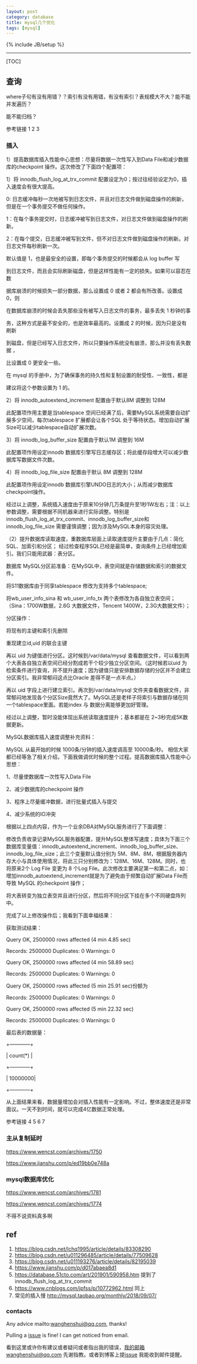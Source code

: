 ```yaml
---
layout: post
category: database
title: mysql几个优化
tags: [mysql]
---
```


{% include JB/setup %}

---

[TOC]

## 查询

where子句有没有用错？？索引有没有用错，有没有索引？表规模大不大？能不能并发遍历？

能不能归档？

参考链接 1 2 3

### 插入

1）提高数据库插入性能中心思想：尽量将数据一次性写入到Data File和减少数据库的checkpoint 操作。这次修改了下面四个配置项：

1）将 innodb_flush_log_at_trx_commit 配置设定为0；按过往经验设定为0，插入速度会有很大提高。

0: 日志缓冲每秒一次地被写到日志文件，并且对日志文件做到磁盘操作的刷新，但是在一个事务提交不做任何操作。

1：在每个事务提交时，日志缓冲被写到日志文件，对日志文件做到磁盘操作的刷新。

2：在每个提交，日志缓冲被写到文件，但不对日志文件做到磁盘操作的刷新。对日志文件每秒刷新一次。

默认值是 1，也是最安全的设置，即每个事务提交的时候都会从 log buffer 写

到日志文件，而且会实际刷新磁盘，但是这样性能有一定的损失。如果可以容忍在数

据库崩溃的时候损失一部分数据，那么设置成 0 或者 2 都会有所改善。设置成 0，则

在数据库崩溃的时候会丢失那些没有被写入日志文件的事务，最多丢失 1 秒钟的事

务，这种方式是最不安全的，也是效率最高的。设置成 2 的时候，因为只是没有刷新

到磁盘，但是已经写入日志文件，所以只要操作系统没有崩溃，那么并没有丢失数据 ，

比设置成 0 更安全一些。

在 mysql 的手册中，为了确保事务的持久性和复制设置的耐受性、一致性，都是

建议将这个参数设置为 1 的。

2）将 innodb_autoextend_increment 配置由于默认8M 调整到 128M

此配置项作用主要是当tablespace 空间已经满了后，需要MySQL系统需要自动扩展多少空间，每次tablespace 扩展都会让各个SQL 处于等待状态。增加自动扩展Size可以减少tablespace自动扩展次数。

3）将 innodb_log_buffer_size 配置由于默认1M 调整到 16M

此配置项作用设定innodb 数据库引擎写日志缓存区；将此缓存段增大可以减少数据库写数据文件次数。

4）将 innodb_log_file_size 配置由于默认 8M 调整到 128M

此配置项作用设定innodb 数据库引擎UNDO日志的大小；从而减少数据库checkpoint操作。

经过以上调整，系统插入速度由于原来10分钟几万条提升至1秒1W左右；注：以上参数调整，需要根据不同机器来进行实际调整。特别是 innodb_flush_log_at_trx_commit、innodb_log_buffer_size和 innodb_log_file_size 需要谨慎调整；因为涉及MySQL本身的容灾处理。

（2）提升数据库读取速度，重数据库层面上读取速度提升主要由于几点：简化SQL、加索引和分区； 经过检查程序SQL已经是最简单，查询条件上已经增加索引。我们只能用武器：表分区。

数据库 MySQL分区前准备：在MySQL中，表空间就是存储数据和索引的数据文件。

将S11数据库由于同享tablespace 修改为支持多个tablespace;

将wb_user_info_sina 和 wb_user_info_tx 两个表修改为各自独立表空间；（Sina：1700W数据，2.6G 大数据文件，Tencent 1400W，2.3G大数据文件）；

分区操作：

将现有的主键和索引先删除

重现建立id,uid 的联合主键

再以 uid 为键值进行分区。这时候到/var/data/mysql 查看数据文件，可以看到两个大表各自独立表空间已经分割成若干个较少独立分区空间。（这时候若以uid 为检索条件进行查询，并不提升速度；因为键值只是安排数据存储的分区并不会建立分区索引。我非常郁闷这点比Oracle 差得不是一点半点。）

再以 uid 字段上进行建立索引。再次到/var/data/mysql 文件夹查看数据文件，非常郁闷地发现各个分区Size竟然大了。MySQL还是老样子将索引与数据存储在同一个tablespace里面。若能index 与 数据分离能够更加好管理。

经过以上调整，暂时没能体现出系统读取速度提升；基本都是在 2~3秒完成5K数据更新。

MySQL数据库插入速度调整补充资料：

MySQL 从最开始的时候 1000条/分钟的插入速度调高至 10000条/秒。 相信大家都已经等急了相关介绍，下面我做调优时候的整个过程。提高数据库插入性能中心思想：

1、尽量使数据库一次性写入Data File

2、减少数据库的checkpoint 操作

3、程序上尽量缓冲数据，进行批量式插入与提交

4、减少系统的IO冲突

根据以上四点内容，作为一个业余DBA对MySQL服务进行了下面调整：

修改负责收录记录MySQL服务器配置，提升MySQL整体写速度；具体为下面三个数据库变量值：innodb_autoextend_increment、innodb_log_buffer_size、innodb_log_file_size；此三个变量默认值分别为 5M、8M、8M，根据服务器内存大小与具体使用情况，将此三只分别修改为：128M、16M、128M。同时，也将原来2个 Log File 变更为 8 个Log File。此次修改主要满足第一和第二点，如：增加innodb_autoextend_increment就是为了避免由于频繁自动扩展Data File而导致 MySQL 的checkpoint 操作；

将大表转变为独立表空并且进行分区，然后将不同分区下挂在多个不同硬盘阵列中。

完成了以上修改操作后；我看到下面幸福结果：

获取测试结果：

Query OK, 2500000 rows affected (4 min 4.85 sec)

Records: 2500000 Duplicates: 0 Warnings: 0

Query OK, 2500000 rows affected (4 min 58.89 sec)

Records: 2500000 Duplicates: 0 Warnings: 0

Query OK, 2500000 rows affected (5 min 25.91 sec)份额为

Records: 2500000 Duplicates: 0 Warnings: 0

Query OK, 2500000 rows affected (5 min 22.32 sec)

Records: 2500000 Duplicates: 0 Warnings: 0

最后表的数据量：

+————+

| count(*) |

+————+

| 10000000|

+————+

从上面结果来看，数据量增加会对插入性能有一定影响。不过，整体速度还是非常面议。一天不到时间，就可以完成4亿数据正常处理。



参考链接 4 5 6 7

### 主从复制延时

https://www.wencst.com/archives/1750

https://www.jianshu.com/p/ed19bb0e748a

### mysql数据库优化

https://www.wencst.com/archives/1781

https://www.wencst.com/archives/1774

不得不说资料真多啊



## ref

1. https://blog.csdn.net/lchq1995/article/details/83308290
2. https://blog.csdn.net/u011296485/article/details/77509628
3. https://blog.csdn.net/u011193276/article/details/82195039
4. https://www.jianshu.com/p/d017abaea8d1
5. https://database.51cto.com/art/201901/590958.htm 提到了innodb_flush_log_at_trx_commit
6. https://www.cnblogs.com/jpfss/p/10772962.html 同上
7. 常见的插入慢 http://mysql.taobao.org/monthly/2018/09/07/

### contacts

Any advice mailto:wanghenshui@qq.com, thanks! 

Pulling a [issue](https://github.com/wanghenshui/wanghenshui.github.io/issues/new) is fine! I can get noticed from email.

看到这里或许你有建议或者疑问或者指出我的错误，我的邮箱wanghenshui@qq.com 先谢指教。或者到博客上提[issue](https://github.com/wanghenshui/wanghenshui.github.io/issues/new) 我能收到邮件提醒。



